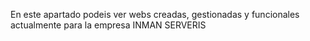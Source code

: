 En este apartado podeis ver webs creadas, gestionadas y funcionales actualmente para la empresa INMAN SERVERIS
